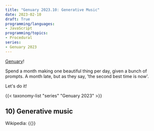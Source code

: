 ```yaml
---
title: "Genuary 2023.10: Generative Music"
date: 2023-02-10
draft: True
programming/languages:
- JavaScript
programming/topics:
- Procedural
series:
- Genuary 2023
---
```

[Genuary](https://genuary.art/)! 

Spend a month making one beautiful thing per day, given a bunch of prompts. A month late, but as they say, 'the second best time is now'.  

Let's do it!

{{< taxonomy-list "series" "Genuary 2023" >}}

## 10) Generative music

Wikipedia: {{<wikipedia title="Aleatoric music" text="Generative music">}}

<!--more-->